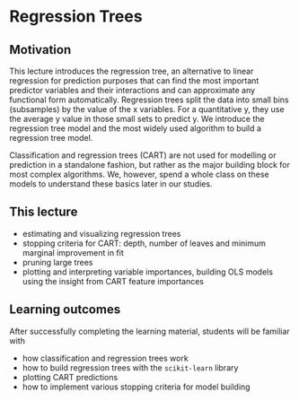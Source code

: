 # Regression Trees

## Motivation

This lecture introduces the regression tree, an alternative to linear regression for prediction purposes that can find the most important predictor variables and their interactions and can approximate any functional form automatically. Regression trees split the data into small bins (subsamples) by the value of the x variables. For a quantitative y, they use the average y value in those small sets to predict y. We introduce the regression tree model and the most widely used algorithm to build a regression tree model. 

Classification and regression trees (CART) are not used for modelling or prediction in a standalone fashion, but rather as the major building block for most complex algorithms. We, however, spend a whole class on these models to understand these basics later in our studies. 

## This lecture

- estimating and visualizing regression trees
- stopping criteria for CART: depth, number of leaves and minimum marginal improvement in fit
- pruning large trees
- plotting and interpreting variable importances, building OLS models using the insight from CART feature importances

## Learning outcomes

After successfully completing the learning material, students will be familiar with

- how classification and regression trees work
- how to build regression trees with the `scikit-learn` library
- plotting CART predictions
- how to implement various stopping criteria for model building